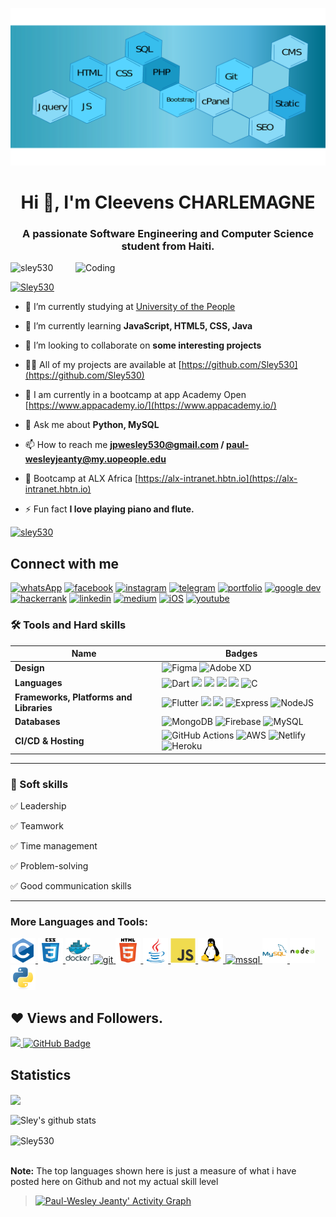 
![MasterHead](https://github.com/CleevensCharlemagne/CleevensCharlemagne/blob/main/graphic-1552416_1280.png)
<h1 align="center">Hi 👋, I'm Cleevens CHARLEMAGNE</h1>
<h3 align="center">A passionate Software Engineering and Computer Science student from Haiti.</h3>
<img align= "right" alt="Coding" width="400" src="https://cdn.dribbble.com/users/1162077/screenshots/3848914/media/320984a9ca58b3c73274c9259ecf6de8.gif">

<p align="left"> <img src="https://komarev.com/ghpvc/?username=sley530&label=Profile%20views&color=0e75b6&style=flat" alt="sley530" /> </p>

<p align="left"> <a href="https://twitter.com/Sley530" target="blank"><img src="https://img.shields.io/twitter/follow/Sley530?logo=twitter&style=for-the-badge" alt="Sley530" /></a> </p>

- 🔭 I’m currently studying at [University of the People](https://uopeople.edu/)

- 🌱 I’m currently learning **JavaScript, HTML5, CSS, Java**

- 👯 I’m looking to collaborate on **some interesting projects**

- 👨‍💻 All of my projects are available at [https://github.com/Sley530](https://github.com/Sley530)

- 📝 I am currently in a bootcamp at app Academy Open [https://www.appacademy.io/](https://www.appacademy.io/)

- 💬 Ask me about **Python, MySQL**

- 📫 How to reach me **jpwesley530@gmail.com / paul-wesleyjeanty@my.uopeople.edu**

- 📄 Bootcamp at ALX Africa [https://alx-intranet.hbtn.io](https://alx-intranet.hbtn.io)

- ⚡ Fun fact **I love playing piano and flute.**

<p align="left"> <a href="https://github.com/ryo-ma/github-profile-trophy"><img src="https://github-profile-trophy.vercel.app/?username=sley530" alt="sley530" /></a> </p>

## Connect with me
[![whatsApp](https://img.shields.io/badge/WhatsApp-25D366?style=for-the-badge&logo=whatsapp&logoColor=white)](https://wa.me/message/GOGWNF3PPP6XG1)
[![facebook](https://img.shields.io/badge/Facebook-1877F2.svg?style=for-the-badge&logo=Facebook&logoColor=white)](https://fb.com/paul-chabbyjeanty)
[![instagram](https://img.shields.io/badge/instagram-1DA1F2?style=for-the-badge&logo=instagram&logoColor=white)](https://instagram.com/sley.530)
[![telegram](https://img.shields.io/badge/Telegram-26A5E4.svg?style=for-the-badge&logo=Telegram&logoColor=white)](t.me/sley530)
[![portfolio](https://img.shields.io/badge/my_portfolio-000?style=for-the-badge&logo=ko-fi&logoColor=white)](https://github.com/Sley530)
[![google dev](https://img.shields.io/badge/Google%20Cardboard-FF7143.svg?style=for-the-badge&logo=Google-Cardboard&logoColor=white)](https://g.dev/sley530)
[![hackerrank](https://img.shields.io/badge/HackerRank-00EA64.svg?style=for-the-badge&logo=HackerRank&logoColor=white)](https://www.hackerrank.com/@jpwesley530)
[![linkedin](https://img.shields.io/badge/linkedin-0A66C2?style=for-the-badge&logo=linkedin&logoColor=white)](https://linkedin.com/in/www.linkedin.com/in/paul-wesley-jeanty-89431b260)
[![medium](https://img.shields.io/badge/medium-fff?style=for-the-badge&logo=medium&logoColor=black)](sley530.medium.com)
[![iOS](https://img.shields.io/badge/iOS-000000.svg?style=for-the-badge&logo=iOS&logoColor=white)](jpwesley532@icloud.com)
[![youtube](https://img.shields.io/badge/youtube-ff0000?style=for-the-badge&logo=youtube&logoColor=white)](https://www.youtube.com/channel/UCcg-0DP-YMMaJgVC7gOFk1Q)

### 🛠 Tools and Hard skills

Name | Badges
--- | ---
**Design**  |  ![Figma](https://img.shields.io/badge/figma-%23F24E1E.svg?style=for-the-badge&logo=figma&logoColor=white) ![Adobe XD](https://img.shields.io/badge/Adobe%20XD-470137?style=for-the-badge&logo=Adobe%20XD&logoColor=#FF61F6)
**Languages**  |  ![Dart](https://img.shields.io/badge/dart-%230175C2.svg?style=for-the-badge&logo=dart&logoColor=white) <img src="https://img.shields.io/badge/JavaScript-323330?style=for-the-badge&logo=javascript&logoColor=F7DF1E" /> <img src="https://img.shields.io/badge/CSS3-1572B6?style=for-the-badge&logo=css3&logoColor=white" /> <img src="https://img.shields.io/badge/HTML5-E34F26?style=for-the-badge&logo=html5&logoColor=white" /> <img src="https://img.shields.io/badge/Python-3776AB.svg?style=for-the-badge&logo=Python&logoColor=white" /> ![C](https://img.shields.io/badge/c-%2300599C.svg?style=for-the-badge&logo=c&logoColor=white)
**Frameworks, Platforms and Libraries** | ![Flutter](https://img.shields.io/badge/Flutter-%2302569B.svg?style=for-the-badge&logo=Flutter&logoColor=white) <img src="https://img.shields.io/badge/Bootstrap-563D7C?style=for-the-badge&logo=bootstrap&logoColor=white" /> <img src="https://img.shields.io/badge/React-20232A?style=for-the-badge&logo=react&logoColor=61DAFB" /> ![Express](https://img.shields.io/badge/Express-000?style=for-the-badge&logo=express&logoColor=white) ![NodeJS](https://img.shields.io/badge/node.js-6DA55F?style=for-the-badge&logo=node.js&logoColor=white)
**Databases**  | ![MongoDB](https://img.shields.io/badge/MongoDB-%234ea94b.svg?style=for-the-badge&logo=mongodb&logoColor=white) ![Firebase](https://img.shields.io/badge/firebase-%23039BE5.svg?style=for-the-badge&logo=firebase) ![MySQL](https://img.shields.io/badge/mysql-%2300f.svg?style=for-the-badge&logo=mysql&logoColor=white)
**CI/CD & Hosting**   | ![GitHub Actions](https://img.shields.io/badge/github%20actions-%232671E5.svg?style=for-the-badge&logo=githubactions&logoColor=white) ![AWS](https://img.shields.io/badge/AWS-%23FF9900.svg?style=for-the-badge&logo=amazon-aws&logoColor=white) ![Netlify](https://img.shields.io/badge/netlify-%23000000.svg?style=for-the-badge&logo=netlify&logoColor=#00C7B7) ![Heroku](https://img.shields.io/badge/heroku-%23430098.svg?style=for-the-badge&logo=heroku&logoColor=white)
</p>

<hr>

### 👔 Soft skills

✅ Leadership

✅ Teamwork

✅ Time management

✅ Problem-solving

✅ Good communication skills

<hr>

### More Languages and Tools:
<p align="left"> <a href="https://www.cprogramming.com/" target="_blank" rel="noreferrer"> <img src="https://raw.githubusercontent.com/devicons/devicon/master/icons/c/c-original.svg" alt="c" width="40" height="40"/> </a> <a href="https://www.w3schools.com/css/" target="_blank" rel="noreferrer"> <img src="https://raw.githubusercontent.com/devicons/devicon/master/icons/css3/css3-original-wordmark.svg" alt="css3" width="40" height="40"/> </a> <a href="https://www.docker.com/" target="_blank" rel="noreferrer"> <img src="https://raw.githubusercontent.com/devicons/devicon/master/icons/docker/docker-original-wordmark.svg" alt="docker" width="40" height="40"/> </a> <a href="https://git-scm.com/" target="_blank" rel="noreferrer"> <img src="https://www.vectorlogo.zone/logos/git-scm/git-scm-icon.svg" alt="git" width="40" height="40"/> </a> <a href="https://www.w3.org/html/" target="_blank" rel="noreferrer"> <img src="https://raw.githubusercontent.com/devicons/devicon/master/icons/html5/html5-original-wordmark.svg" alt="html5" width="40" height="40"/> </a> <a href="https://www.java.com" target="_blank" rel="noreferrer"> <img src="https://raw.githubusercontent.com/devicons/devicon/master/icons/java/java-original.svg" alt="java" width="40" height="40"/> </a> <a href="https://developer.mozilla.org/en-US/docs/Web/JavaScript" target="_blank" rel="noreferrer"> <img src="https://raw.githubusercontent.com/devicons/devicon/master/icons/javascript/javascript-original.svg" alt="javascript" width="40" height="40"/> </a> <a href="https://www.linux.org/" target="_blank" rel="noreferrer"> <img src="https://raw.githubusercontent.com/devicons/devicon/master/icons/linux/linux-original.svg" alt="linux" width="40" height="40"/> </a> <a href="https://www.microsoft.com/en-us/sql-server" target="_blank" rel="noreferrer"> <img src="https://www.svgrepo.com/show/303229/microsoft-sql-server-logo.svg" alt="mssql" width="40" height="40"/> </a> <a href="https://www.mysql.com/" target="_blank" rel="noreferrer"> <img src="https://raw.githubusercontent.com/devicons/devicon/master/icons/mysql/mysql-original-wordmark.svg" alt="mysql" width="40" height="40"/> </a> <a href="https://nodejs.org" target="_blank" rel="noreferrer"> <img src="https://raw.githubusercontent.com/devicons/devicon/master/icons/nodejs/nodejs-original-wordmark.svg" alt="nodejs" width="40" height="40"/> </a> <a href="https://www.python.org" target="_blank" rel="noreferrer"> <img src="https://raw.githubusercontent.com/devicons/devicon/master/icons/python/python-original.svg" alt="python" width="40" height="40"/> </a> </p>

## ❤ Views and Followers.

<a href="https://github.com/Sley530/github-profile-views-counter">
    <img src="https://komarev.com/ghpvc/?username=Sley530">
</a>
<a href="https://github.com/Sley530?tab=followers"><img src="https://img.shields.io/github/followers/Sley530?label=Followers&style=social" alt="GitHub Badge"></a>


 <br>


 ## Statistics
 <p><img align="center" src="https://github-readme-stats.vercel.app/api/top-langs/?username=Sley530&layout=compact&theme=dark&hide_border=false" /></p>
<p><img align="center" src="https://github-readme-stats.vercel.app/api?username=Sley530&show_icons=true&include_all_commits=true&count_private=true&layout=compact&theme=dark&hide_border=false&border_radius=2&hide=contribs" alt="Sley's github stats" /></p>

<p><img align="center" src="https://github-readme-streak-stats.herokuapp.com/?user=Sley530&theme=dark" alt="Sley530" /></p>
<br/>
 <b>Note:</b> The top languages shown here is just a measure of what i have posted here on Github and not my actual skill level


> <a href="https://github.com/Sley530/github-readme-activity-graph"><img alt="Paul-Wesley Jeanty' Activity Graph" src="https://activity-graph.herokuapp.com/graph?username=Sley530&bg_color=0D1117&color=5BCDEC&line=5BCDEC&point=FFFFFF&hide_border=true" /></a>

<br/>

<!---
Sley530/Sley530 is a ✨ special ✨ repository because its `README.md` (this file) appears on your GitHub profile.
You can click the Preview link to take a look at your changes.
--->
